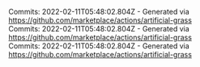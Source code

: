 Commits: 2022-02-11T05:48:02.804Z - Generated via https://github.com/marketplace/actions/artificial-grass
<br>
Commits: 2022-02-11T05:48:02.804Z - Generated via https://github.com/marketplace/actions/artificial-grass
<br>
Commits: 2022-02-11T05:48:02.804Z - Generated via https://github.com/marketplace/actions/artificial-grass
<br>
